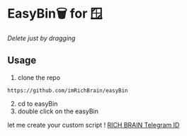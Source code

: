 # EasyBin🗑 for 🪟
*Delete just by dragging*

## Usage
1. clone the repo
```shell
https://github.com/imRichBrain/easyBin
```
2. cd to easyBin
3. double click on the easyBin

let me create your custom script ! [RICH BRAIN Telegram ID](https://t.me/thisisrichbrain)
